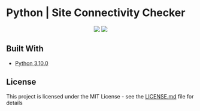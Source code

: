 # Python | Site Connectivity Checker

<p align="center"><a href="https://github.com/CodeHunter00/sitecheck/releases"><img src="https://img.shields.io/github/v/release/CodeHunter00/sitecheck"></a>
  <a href="https://github.com/CodeHunter00/sitecheck"><img src="https://img.shields.io/github/license/CodeHunter00/sitecheck?color=critical&label=License"></a>
</p>

## Built With

* [Python 3.10.0](https://www.python.org/)

## License

This project is licensed under the MIT License - see the [LICENSE.md](LICENSE) file for details
